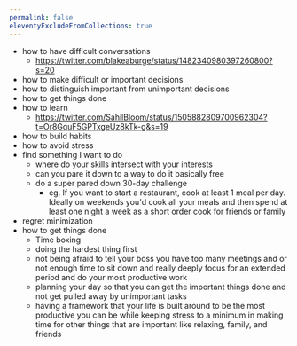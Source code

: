```yaml
---
permalink: false
eleventyExcludeFromCollections: true
---
```



- how to have difficult conversations
    - https://twitter.com/blakeaburge/status/1482340980397260800?s=20
- how to make difficult or important decisions
- how to distinguish important from unimportant decisions
- how to get things done
- how to learn
    - https://twitter.com/SahilBloom/status/1505882809700962304?t=Or8GquF5GPTxgeUz8kTk-g&s=19
- how to build habits
- how to avoid stress
- find something I want to do
    - where do your skills intersect with your interests
    - can you pare it down to a way to do it basically free
    - do a super pared down 30-day challenge
        - eg. If you want to start a restaurant, cook at least 1 meal per day. Ideally on weekends you'd cook all your meals and then spend at least one night a week as a short order cook for friends or family
- regret minimization
- how to get things done
    - Time boxing
    - doing the hardest thing first
    - not being afraid to tell your boss you have too many meetings and or not enough time to sit down and really deeply focus for an extended period and do your most productive work
    - planning your day so that you can get the important things done and not get pulled away by unimportant tasks
    - having a framework that your life is built around to be the most productive you can be while keeping stress to a minimum in making time for other things that are important like relaxing, family, and friends
